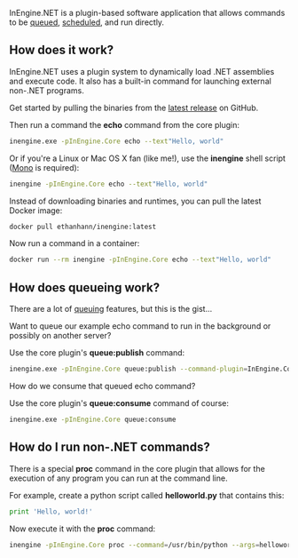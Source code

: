 InEngine.NET is a plugin-based software application that allows commands to be [queued](queuing), [scheduled](scheduling), and run directly.

## How does it work?

InEngine.NET uses a plugin system to dynamically load .NET assemblies and execute code. 
It also has a built-in command for launching external non-.NET programs.

Get started by pulling the binaries from the [latest release](https://github.com/InEngine-NET/InEngine.NET/releases) on GitHub.

Then run a command the **echo** command from the core plugin:

```bash
inengine.exe -pInEngine.Core echo --text"Hello, world"
```
Or if you're a Linux or Mac OS X fan (like me!), use the **inengine** shell script ([Mono](http://www.mono-project.com/download/) is required):

```bash
inengine -pInEngine.Core echo --text"Hello, world"
```

Instead of downloading binaries and runtimes, you can pull the latest Docker image:

```bash
docker pull ethanhann/inengine:latest
```

Now run a command in a container:

```bash
docker run --rm inengine -pInEngine.Core echo --text"Hello, world"
``` 

## How does queueing work?

There are a lot of [queuing](queuing) features, but this is the gist...

Want to queue our example echo command to run in the background or possibly on another server?

Use the core plugin's **queue:publish** command:

```bash
inengine.exe -pInEngine.Core queue:publish --command-plugin=InEngine.Core --command-verb=echo --args "text=Hello, world"
``` 

How do we consume that queued echo command?

Use the core plugin's **queue:consume** command of course:

```bash
inengine.exe -pInEngine.Core queue:consume
``` 

## How do I run non-.NET commands?

There is a special **proc** command in the core plugin that allows for the execution of any program you can run at the command line. 

For example, create a python script called **helloworld.py** that contains this:

```python
print 'Hello, world!'
```

Now execute it with the **proc** command:

```bash
inengine -pInEngine.Core proc --command=/usr/bin/python --args=helloworld.py
```
